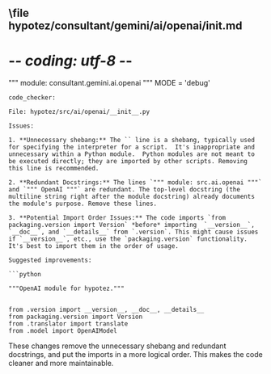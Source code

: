 ## \file hypotez/consultant/gemini/ai/openai/__init__.md
# -*- coding: utf-8 -*-

""" module: consultant.gemini.ai.openai """
MODE = 'debug'
```
code_checker:

File: hypotez/src/ai/openai/__init__.py

Issues:

1. **Unnecessary shebang:** The `` line is a shebang, typically used for specifying the interpreter for a script.  It's inappropriate and unnecessary within a Python module.  Python modules are not meant to be executed directly; they are imported by other scripts. Removing this line is recommended.

2. **Redundant Docstrings:** The lines `""" module: src.ai.openai """` and `""" OpenAI """` are redundant. The top-level docstring (the multiline string right after the module docstring) already documents the module's purpose. Remove these lines.

3. **Potential Import Order Issues:** The code imports `from packaging.version import Version` *before* importing  `__version__`, `__doc__`, and `__details__` from `.version`. This might cause issues if `__version__`, etc., use the `packaging.version` functionality. It's best to import them in the order of usage.

Suggested improvements:

```python

"""OpenAI module for hypotez."""


from .version import __version__, __doc__, __details__
from packaging.version import Version
from .translator import translate
from .model import OpenAIModel
```

These changes remove the unnecessary shebang and redundant docstrings, and put the imports in a more logical order.  This makes the code cleaner and more maintainable.


```
```
